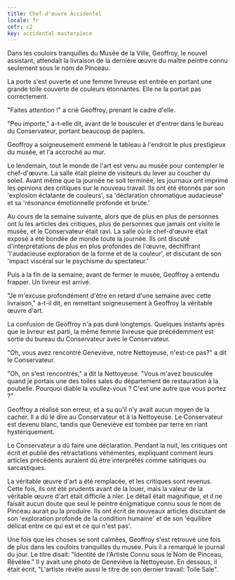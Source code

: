 ```yaml
---
title: Chef-d'œuvre Accidentel
locale: fr
cefr: c2
key: accidental-masterpiece
---
```


Dans les couloirs tranquilles du Musée de la Ville, Geoffroy, le nouvel assistant, attendait la livraison de la dernière œuvre du maître peintre connu seulement sous le nom de Pinceau.

La porte s'est ouverte et une femme livreuse est entrée en portant une grande toile couverte de couleurs étonnantes. Elle ne la portait pas correctement.

"Faites attention !" a crié Geoffroy, prenant le cadre d'elle.

"Peu importe," a-t-elle dit, avant de le bousculer et d'entrer dans le bureau du Conservateur, portant beaucoup de papiers.

Geoffroy a soigneusement emmené le tableau à l'endroit le plus prestigieux du musée, et l'a accroché au mur.

Le lendemain, tout le monde de l'art est venu au musée pour contempler le chef-d'œuvre. La salle était pleine de visiteurs du lever au coucher du soleil. Avant même que la journée ne soit terminée, les journaux ont imprimé les opinions des critiques sur le nouveau travail. Ils ont été étonnés par son 'explosion éclatante de couleurs', sa 'déclaration chromatique audacieuse' et sa 'résonance émotionnelle profonde et brute.'

Au cours de la semaine suivante, alors que de plus en plus de personnes ont lu les articles des critiques, plus de personnes que jamais ont visité le musée, et le Conservateur était ravi. La salle où le chef-d'œuvre était exposé a été bondée de monde toute la journée. Ils ont discuté d'interprétations de plus en plus profondes de l'œuvre, déchiffrant 'l'audacieuse exploration de la forme et de la couleur', et discutant de son 'impact viscéral sur le psychisme du spectateur.'

Puis à la fin de la semaine, avant de fermer le musée, Geoffroy a entendu frapper. Un livreur est arrivé.

"Je m'excuse profondément d'être en retard d'une semaine avec cette livraison," a-t-il dit, en remettant soigneusement à Geoffroy la véritable œuvre d'art.

La confusion de Geoffroy n'a pas duré longtemps. Quelques instants après que le livreur est parti, la même femme livreuse que précédemment est sortie du bureau du Conservateur avec le Conservateur.

"Oh, vous avez rencontré Geneviève, notre Nettoyeuse, n'est-ce pas?" a dit le Conservateur.

"Oh, on s'est rencontrés," a dit la Nettoyeuse. "Vous m'avez bousculée quand je portais une des toiles sales du département de restauration à la poubelle. Pourquoi diable la vouliez-vous ? C'est une autre que vous portez ?"

Geoffroy a réalisé son erreur, et a su qu'il n'y avait aucun moyen de la cacher. Il a dû le dire au Conservateur et à la Nettoyeuse. Le Conservateur est devenu blanc, tandis que Geneviève est tombée par terre en riant hystériquement.

Le Conservateur a dû faire une déclaration. Pendant la nuit, les critiques ont écrit et publié des rétractations véhémentes, expliquant comment leurs articles précédents auraient dû être interprétés comme satiriques ou sarcastiques.

La véritable œuvre d'art a été remplacée, et les critiques sont revenus. Cette fois, ils ont été prudents avant de la louer, mais la valeur de la véritable œuvre d'art était difficile à nier. Le détail était magnifique, et il ne faisait aucun doute que seul le peintre énigmatique connu sous le nom de Pinceau aurait pu la produire. Ils ont écrit de nouveaux articles discutant de son 'exploration profonde de la condition humaine' et de son 'équilibre délicat entre ce qui est et ce qui n'est pas'.

Une fois que les choses se sont calmées, Geoffroy s'est retrouvé une fois de plus dans les couloirs tranquilles du musée. Puis il a remarqué le journal du jour. Le titre disait: "Identité de l'Artiste Connu sous le Nom de Pinceau, Révélée." Il y avait une photo de Geneviève la Nettoyeuse. En dessous, il était écrit, "L'artiste révèle aussi le titre de son dernier travail: Toile Sale".